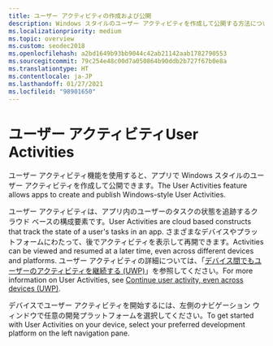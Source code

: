 ```yaml
---
title: ユーザー アクティビティの作成および公開
description: Windows スタイルのユーザー アクティビティを作成して公開する方法について説明します。 ユーザー アクティビティは、アプリ内のユーザーのタスクの状態を追跡するクラウド ベースの構成要素です。
ms.localizationpriority: medium
ms.topic: overview
ms.custom: seodec2018
ms.openlocfilehash: a2bd1649b93bb9044c42ab21142aab1782790553
ms.sourcegitcommit: 79c254e48c00d7a050864b90ddb2b727f67b0e8a
ms.translationtype: HT
ms.contentlocale: ja-JP
ms.lasthandoff: 01/27/2021
ms.locfileid: "98901650"
---
```

# <a name="user-activities"></a><span data-ttu-id="0c29d-104">ユーザー アクティビティ</span><span class="sxs-lookup"><span data-stu-id="0c29d-104">User Activities</span></span>

<span data-ttu-id="0c29d-105">ユーザー アクティビティ機能を使用すると、アプリで Windows スタイルのユーザー アクティビティを作成して公開できます。</span><span class="sxs-lookup"><span data-stu-id="0c29d-105">The User Activities feature allows apps to create and publish Windows-style User Activities.</span></span>

<span data-ttu-id="0c29d-106">ユーザー アクティビティは、アプリ内のユーザーのタスクの状態を追跡するクラウド ベースの構成要素です。</span><span class="sxs-lookup"><span data-stu-id="0c29d-106">User Activities are cloud based constructs that track the state of a user's tasks in an app.</span></span> <span data-ttu-id="0c29d-107">さまざまなデバイスやプラットフォームにわたって、後でアクティビティを表示して再開できます。</span><span class="sxs-lookup"><span data-stu-id="0c29d-107">Activities can be viewed and resumed at a later time, even across different devices and platforms.</span></span> <span data-ttu-id="0c29d-108">ユーザー アクティビティの詳細については、「[デバイス間でもユーザーのアクティビティを継続する (UWP)](/windows/uwp/launch-resume/useractivities)」を参照してください。</span><span class="sxs-lookup"><span data-stu-id="0c29d-108">For more information on User Activities, see [Continue user activity, even across devices (UWP)](/windows/uwp/launch-resume/useractivities).</span></span>

<span data-ttu-id="0c29d-109">デバイスでユーザー アクティビティを開始するには、左側のナビゲーション ウィンドウで任意の開発プラットフォームを選択してください。</span><span class="sxs-lookup"><span data-stu-id="0c29d-109">To get started with User Activities on your device, select your preferred development platform on the left navigation pane.</span></span>
